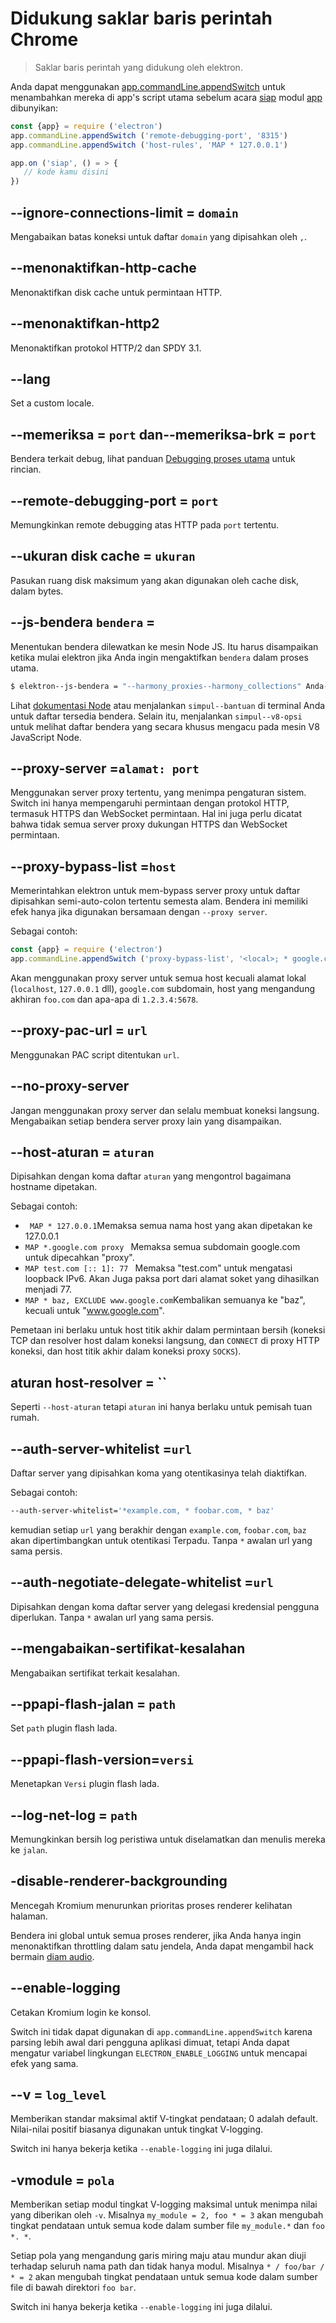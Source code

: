 # Didukung saklar baris perintah Chrome

> Saklar baris perintah yang didukung oleh elektron.

Anda dapat menggunakan [app.commandLine.appendSwitch](app.md#appcommandlineappendswitchswitch-value) untuk menambahkan mereka di app's script utama sebelum acara [siap](app.md#event-ready) modul [app](app.md) dibunyikan:

```javascript
const {app} = require ('electron')
app.commandLine.appendSwitch ('remote-debugging-port', '8315')
app.commandLine.appendSwitch ('host-rules', 'MAP * 127.0.0.1')

app.on ('siap', () = > {
   // kode kamu disini
})
```

## --ignore-connections-limit = ` domain `

Mengabaikan batas koneksi untuk daftar `domain` yang dipisahkan oleh `,`.

## --menonaktifkan-http-cache

Menonaktifkan disk cache untuk permintaan HTTP.

## --menonaktifkan-http2

Menonaktifkan protokol HTTP/2 dan SPDY 3.1.

## --lang

Set a custom locale.

## --memeriksa = `port` dan--memeriksa-brk = `port`

Bendera terkait debug, lihat panduan [Debugging proses utama](../tutorial/debugging-main-process.md) untuk rincian.

## --remote-debugging-port = ` port `

Memungkinkan remote debugging atas HTTP pada `port` tertentu.

## --ukuran disk cache = `ukuran`

Pasukan ruang disk maksimum yang akan digunakan oleh cache disk, dalam bytes.

## --js-bendera `bendera` =

Menentukan bendera dilewatkan ke mesin Node JS. Itu harus disampaikan ketika mulai elektron jika Anda ingin mengaktifkan `bendera` dalam proses utama.

```sh
$ elektron--js-bendera = "--harmony_proxies--harmony_collections" Anda-app
```

Lihat [dokumentasi Node](https://nodejs.org/api/cli.html) atau menjalankan `simpul--bantuan` di terminal Anda untuk daftar tersedia bendera. Selain itu, menjalankan `simpul--v8-opsi` untuk melihat daftar bendera yang secara khusus mengacu pada mesin V8 JavaScript Node.

## --proxy-server =`alamat: port`

Menggunakan server proxy tertentu, yang menimpa pengaturan sistem. Switch ini hanya mempengaruhi permintaan dengan protokol HTTP, termasuk HTTPS dan WebSocket permintaan. Hal ini juga perlu dicatat bahwa tidak semua server proxy dukungan HTTPS dan WebSocket permintaan.

## --proxy-bypass-list =`host`

Memerintahkan elektron untuk mem-bypass server proxy untuk daftar dipisahkan semi-auto-colon tertentu semesta alam. Bendera ini memiliki efek hanya jika digunakan bersamaan dengan `--proxy server`.

Sebagai contoh:

```javascript
const {app} = require ('electron')
app.commandLine.appendSwitch ('proxy-bypass-list', '<local>; * google.com; * foo.com; 1.2.3.4: 5678')
```

Akan menggunakan proxy server untuk semua host kecuali alamat lokal (`localhost`, `127.0.0.1` dll), `google.com` subdomain, host yang mengandung akhiran `foo.com` dan apa-apa di `1.2.3.4:5678`.

## --proxy-pac-url = `url`

Menggunakan PAC script ditentukan `url`.

## --no-proxy-server

Jangan menggunakan proxy server dan selalu membuat koneksi langsung. Mengabaikan setiap bendera server proxy lain yang disampaikan.

## --host-aturan = `aturan`

Dipisahkan dengan koma daftar `aturan` yang mengontrol bagaimana hostname dipetakan.

Sebagai contoh:

* ` MAP * 127.0.0.1`Memaksa semua nama host yang akan dipetakan ke 127.0.0.1
* `MAP *.google.com proxy ` Memaksa semua subdomain google.com untuk dipecahkan "proxy".
* `MAP test.com [:: 1]: 77 ` Memaksa "test.com" untuk mengatasi loopback IPv6. Akan Juga paksa port dari alamat soket yang dihasilkan menjadi 77.
* `MAP * baz, EXCLUDE www.google.com`Kembalikan semuanya ke "baz", kecuali untuk "www.google.com".

Pemetaan ini berlaku untuk host titik akhir dalam permintaan bersih (koneksi TCP dan resolver host dalam koneksi langsung, dan ` CONNECT ` di proxy HTTP koneksi, dan host titik akhir dalam koneksi proxy ` SOCKS `).

## aturan host-resolver = ``

Seperti `--host-aturan` tetapi `aturan` ini hanya berlaku untuk pemisah tuan rumah.

## --auth-server-whitelist =`url`

Daftar server yang dipisahkan koma yang otentikasinya telah diaktifkan.

Sebagai contoh:

```sh
--auth-server-whitelist='*example.com, * foobar.com, * baz'
```

kemudian setiap `url` yang berakhir dengan `example.com`, `foobar.com`, `baz` akan dipertimbangkan untuk otentikasi Terpadu. Tanpa `*` awalan url yang sama persis.

## --auth-negotiate-delegate-whitelist =`url`

Dipisahkan dengan koma daftar server yang delegasi kredensial pengguna diperlukan. Tanpa `*` awalan url yang sama persis.

## --mengabaikan-sertifikat-kesalahan

Mengabaikan sertifikat terkait kesalahan.

## --ppapi-flash-jalan = `path`

Set `path` plugin flash lada.

## --ppapi-flash-version=`versi`

Menetapkan `Versi` plugin flash lada.

## --log-net-log = `path`

Memungkinkan bersih log peristiwa untuk diselamatkan dan menulis mereka ke `jalan`.

## -disable-renderer-backgrounding

Mencegah Kromium menurunkan prioritas proses renderer kelihatan halaman.

Bendera ini global untuk semua proses renderer, jika Anda hanya ingin menonaktifkan throttling dalam satu jendela, Anda dapat mengambil hack bermain [diam audio](https://github.com/atom/atom/pull/9485/files).

## --enable-logging

Cetakan Kromium login ke konsol.

Switch ini tidak dapat digunakan di `app.commandLine.appendSwitch` karena parsing lebih awal dari pengguna aplikasi dimuat, tetapi Anda dapat mengatur variabel lingkungan `ELECTRON_ENABLE_LOGGING` untuk mencapai efek yang sama.

## --v = `log_level`

Memberikan standar maksimal aktif V-tingkat pendataan; 0 adalah default. Nilai-nilai positif biasanya digunakan untuk tingkat V-logging.

Switch ini hanya bekerja ketika `--enable-logging` ini juga dilalui.

## -vmodule = `pola`

Memberikan setiap modul tingkat V-logging maksimal untuk menimpa nilai yang diberikan oleh `-v`. Misalnya `my_module = 2, foo * = 3` akan mengubah tingkat pendataan untuk semua kode dalam sumber file `my_module.*` dan `foo *. *`.

Setiap pola yang mengandung garis miring maju atau mundur akan diuji terhadap seluruh nama path dan tidak hanya modul. Misalnya `* / foo/bar / * = 2` akan mengubah tingkat pendataan untuk semua kode dalam sumber file di bawah direktori `foo bar`.

Switch ini hanya bekerja ketika `--enable-logging` ini juga dilalui.